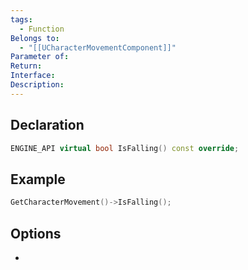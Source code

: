 ```yaml
---
tags:
  - Function
Belongs to:
  - "[[UCharacterMovementComponent]]"
Parameter of: 
Return: 
Interface: 
Description:
---
```

## Declaration

```cpp
ENGINE_API virtual bool IsFalling() const override;
```

## Example

```cpp
GetCharacterMovement()->IsFalling();
```

## Options
- 